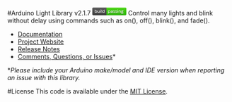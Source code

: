 #Arduino Light Library v2.1.7 [![Build Passing](https://raw.githubusercontent.com/alextaujenis/RobotsBigData/gh-pages/src/images/passing.png)](https://github.com/alextaujenis/RBD_Light/blob/master/extras/unit_test/unit_test.ino)
Control many lights and blink without delay using commands such as on(), off(), blink(), and fade().

* [Documentation](http://robotsbigdata.com/docs-arduino-light.html)
* [Project Website](http://robotsbigdata.com)
* [Release Notes](https://github.com/alextaujenis/RBD_Light/releases)
* [Comments, Questions, or Issues](https://github.com/alextaujenis/RBD_Light/issues/new)*

\**Please include your Arduino make/model and IDE version when reporting an issue with this library.*

#License
This code is available under the [MIT License](http://opensource.org/licenses/mit-license.php).